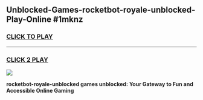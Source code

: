 
## Unblocked-Games-rocketbot-royale-unblocked-Play-Online #1mknz
<h3>
<a href="https://news.freeplayer.one?title=rocketbot-royale-unblocked&ref=3">CLICK TO PLAY</a></h3>
<hr>

<h3>
<a href="https://news.freeplayer.one?title=rocketbot-royale-unblocked&ref=3">CLICK 2 PLAY</a>
  
</h3>

<a href="https://news.freeplayer.one?title=rocketbot-royale-unblocked&ref=3"><img src="https://clearcache.store/games.png"></a>


**rocketbot-royale-unblocked games unblocked: Your Gateway to Fun and Accessible Online Gaming**
